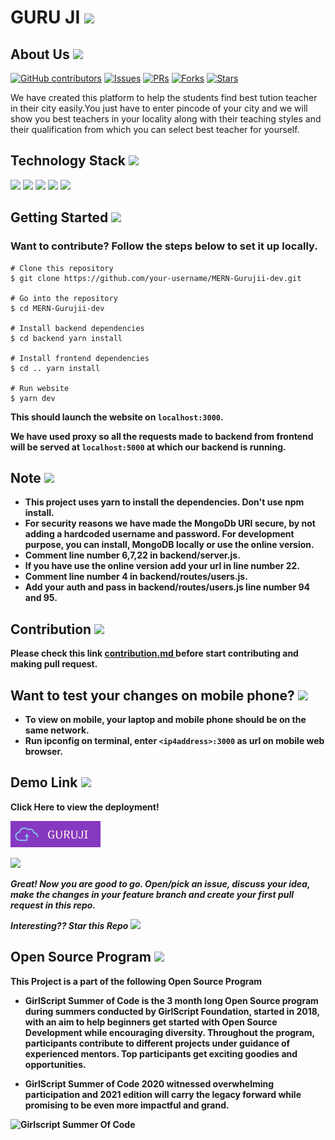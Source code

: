 <h1>GURU JI <a><img src="https://www.flaticon.com/svg/vstatic/svg/2436/2436654.svg?token=exp=1615461073~hmac=25a78a5de137d7ccd83b97a906829076" width="5%"></a></h1>  


<h2>About Us <a><img src="https://www.flaticon.com/svg/vstatic/svg/3048/3048425.svg?token=exp=1615462204~hmac=a8c0b7f6fb6cda0e0e674b7d462d1dd4" width="4%"></a></h2>
<p>
 
[![GitHub contributors](https://img.shields.io/github/contributors/Namanl2001/MERN-Gurujii-dev.svg)](https://github.com/Namanl2001/MERN-Gurujii-dev/graphs/contributors/)
[![Issues](https://img.shields.io/github/issues/Namanl2001/MERN-Gurujii-dev)](https://github.com/Namanl2001/MERN-Gurujii-dev/issues)
[![PRs](https://img.shields.io/github/issues-pr/Namanl2001/MERN-Gurujii-dev)](https://github.com/Namanl2001/MERN-Gurujii-dev/pulls)
[![Forks](https://img.shields.io/github/forks/Namanl2001/MERN-Gurujii-dev?style=social)](https://github.com/Namanl2001/MERN-Gurujii-dev) 
[![Stars](https://img.shields.io/github/stars/Namanl2001/MERN-Gurujii-dev?style=social)](https://github.com/Namanl2001/MERN-Gurujii-dev) 

</p>

<p>
 We have created this platform to help the students find best tution teacher in their city easily.You just have to enter pincode of your city and we will show you best teachers in your locality along with their teaching styles and their qualification from which you can select best teacher for yourself.
</p>


<h2>Technology Stack <a><img src="https://www.flaticon.com/svg/vstatic/svg/3081/3081530.svg?token=exp=1615462328~hmac=46d76d4ce8fa2e109318d6a960180096" width="4%"></a></h2>

<p>

<img src ="https://img.shields.io/badge/MongoDB-%234ea94b.svg?&style=for-the-badge&logo=mongodb&logoColor=white"/> 
<img src="https://img.shields.io/badge/express.js%20-%23404d59.svg?&style=for-the-badge"/> 
<img src="https://img.shields.io/badge/reactjs%20-61DAFB.svg?&style=for-the-badge&logo=react&logoColor=blue"/> 
<img src="https://img.shields.io/badge/Node.js-%234ea94b.svg?&style=for-the-badge&logo=node.js&logoColor=white"> 
<img src="https://img.shields.io/badge/git%20-%23121011.svg?&style=for-the-badge&logo=git&logoColor=white&logoWidth=20">

</p>  


<h2>Getting Started <a><img src="https://www.flaticon.com/svg/vstatic/svg/639/639373.svg?token=exp=1615462454~hmac=46545c4fef9ca99ffbc823b4d67f0b54" width="4%"></a></h2>
<h3>Want to contribute? Follow the steps below to set it up locally.</h3>

```
# Clone this repository
$ git clone https://github.com/your-username/MERN-Gurujii-dev.git

# Go into the repository
$ cd MERN-Gurujii-dev

# Install backend dependencies
$ cd backend yarn install

# Install frontend dependencies
$ cd .. yarn install

# Run website
$ yarn dev
```

<strong> This should launch the website on `localhost:3000`. <strong>

We have used proxy so all the requests made to backend from frontend will be served at
`localhost:5000` at which our backend is running.


<h2>Note <a><img src="https://www.flaticon.com/svg/vstatic/svg/1672/1672451.svg?token=exp=1615462959~hmac=5e67387dc6d44cf0776979e0baec33d4" width="3%"></a> </h2>
<p>
 
- This project uses yarn to install the dependencies. Don't use npm install.
- For security reasons we have made the MongoDb URI secure, by not adding a hardcoded username and password. For development purpose, you can install, MongoDB locally or use the  online version.
- Comment line number 6,7,22 in backend/server.js.
- If you have use the  online version add your url in line number 22.
- Comment line number 4 in backend/routes/users.js.
- Add your auth and pass in backend/routes/users.js line number 94 and 95.

</p>

<h2>Contribution <a><img src="https://www.flaticon.com/svg/vstatic/svg/3770/3770154.svg?token=exp=1615474171~hmac=fa7fbbf94c47c0f20d170cfb3eaf5d19" width="3%"></a> </h2>
<p>
 Please check this link <a href="https://github.com/Namanl2001/MERN-Gurujii-dev/blob/master/contributing.md">contribution.md </a> before start contributing and making pull request.
</p>
<h2>Want to test your changes on mobile phone? <a><img src="https://www.flaticon.com/svg/vstatic/svg/2983/2983780.svg?token=exp=1615463134~hmac=4fda65bf3de21f5b36a756493a77736e" width="3%"></a></h2>

<p>
 
- To view on mobile, your laptop and mobile phone should be on the same network.
- Run ipconfig on terminal, enter `<ip4address>:3000` as url on mobile web browser. 

</p>


<h2> Demo Link <a><img src="https://www.flaticon.com/svg/vstatic/svg/2489/2489509.svg?token=exp=1615463441~hmac=af90ba601f50b75d4e6658a02af19827" width="3%"></a></h2>

Click Here to view the deployment!
 
[![Deploy](https://raw.githubusercontent.com/nikitakapoor1919/Buttons/main/guruji.png)](https://guru-jii.herokuapp.com/)

<div>
<img src="https://user-images.githubusercontent.com/63860014/110734802-8f68c480-824e-11eb-910d-7fab7f404fb2.gif"/>
</div>

<strong><em> Great! Now you are good to go. Open/pick an issue, discuss your idea, make the changes in your feature branch and create your first pull request in this repo.</em></strong>

<em>Interesting?? Star this Repo <a><img src="https://www.flaticon.com/svg/vstatic/svg/616/616490.svg?token=exp=1615462793~hmac=5772fcd51c3eb5652dc0c39b0f968c5f" width="3%"></a> </em>


<h2> Open Source Program <a><img src="https://www.flaticon.com/svg/vstatic/svg/888/888868.svg?token=exp=1615463824~hmac=ce1a6ded0bf603db8a85281bbd176f51" width="3%"></a></h2>

This Project is a part of the following Open Source Program

- GirlScript Summer of Code is the 3 month long Open Source program during summers conducted by GirlScript Foundation, started in 2018, with an aim to help beginners get started with Open Source Development while encouraging diversity. Throughout the program, participants contribute to different projects under guidance of experienced mentors. Top participants get exciting goodies and opportunities.

- GirlScript Summer of Code 2020 witnessed overwhelming participation and 2021 edition will carry the legacy forward while promising to be even more impactful and grand.

<img src ="https://miro.medium.com/max/3000/1*CKaCnG11p5i0KiQyaoyBvg.png" alt ="Girlscript Summer Of Code"></img>
